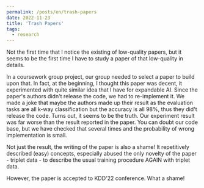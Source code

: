 ```yaml
---
permalink: /posts/en/trash-papers
date: 2022-11-23
title: 'Trash Papers'
tags:
  - research
---
```



Not the first time that I notice the existing of low-quality papers, but it seems to be the first time I have to study a paper of that low-quality in details.

In a coursework group project, our group needed to select a paper to build upon that. In fact, at the beginning, I thought this paper was decent, it experimented with quite similar idea that I have for expandable AI. Since the paper's authors didn't release the code, we had to re-implement it. We made a joke that maybe the authors made up their result as the evaluation tasks are all k-way classification but the accuracy is all 98%, thus they did't release the code. Turns out, it seems to be the truth. Our experiment result was far worse than the result reported in the paper. You can doubt our code base, but we have checked that several times and the probability of wrong implementation is small.

Not just the result, the writing of the paper is also a shame! It repetitively described (easy) concepts, especially abused the only novelty of the paper - triplet data - to describe the usual training procedure AGAIN with triplet data.

However, the paper is accepted to KDD'22 conference. What a shame!